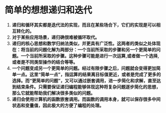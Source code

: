 # 简单的想想递归和迭代

1. **递归和循环其实都是迭代法的实现，而且在某些场合下，它们的实现是可以相互转化的。**
2. **对于某些应用场景，递归确很难被循环取代。**
3. **递归的核心思想和数学归纳法类似，并更具有广泛性。这两者的类似之处体现在：将当前的问题化解为两部分：一个当前所采取的步骤和另一个更简单的问题。一个当前所采取的步骤。这种步骤可能是进行一次运算,或者做一个选择,或者是不同类型操作的结合等等。**
4. **一个问题变成另一个更简单的问题。经过有限步骤之后，问题就会变得更加简单一点。这里“简单一点”，指运算的结果离目标值更近，或者是完成了更多的选择。而“更简单的问题”，又可以通过嵌套调用，进一步简化和求解，直至达到结束条件。只需要保证递归编程能够体现这种将复杂问题逐步简化的思想，那么它就能帮助我们解决很多类似的问题。**
5. **递归会使用计算机的函数嵌套调用。而函数的调用本身，就可以保存很多中间状态和变量值，因此极大的方便了编程的处理。**